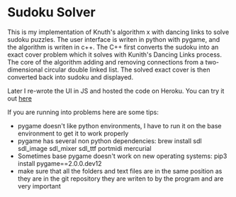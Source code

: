 # Sudoku Solver

This is my implementation of Knuth's algorithm x with dancing links to solve sudoku puzzles. The user interface is writen in python with pygame, and the algorithm is writen in c++. The C++ first converts the sudoku into an exact cover problem which it solves with Kunith's Dancing Links process. The core of the algorithm adding and removing connections from a two-dimensional circular double linked list. The solved exact cover is then converted back into sudoku and displayed. 

Later I re-wrote the UI in JS and hosted the code on Heroku. You can try it out [here](https://www.andrewfdunstan.com/code/sudoku)


If you are running into problems here are some tips:

- pygame doesn't like python environments, I have to run it on the base environment to get it to work properly
- pygame has several non python dependencies: brew install sdl sdl_image sdl_mixer sdl_ttf portmidi mercurial
- Sometimes base pygame doesn't work on new operating systems: pip3 install pygame==2.0.0.dev12
- make sure that all the folders and text files are in the same position as they are in the git repository they are writen to by the program and are very important
